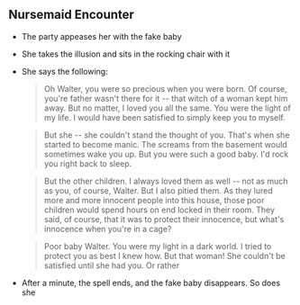 ## Nursemaid Encounter
- The party appeases her with the fake baby
- She takes the illusion and sits in the rocking chair with it
- She says the following:
	>Oh Walter, you were so precious when you were born. Of course, you're father wasn't there for it -- that witch of a woman kept him away. But no matter, I loved you all the same. You were the light of my life. I would have been satisfied to simply keep you to myself.

	>But she -- she couldn't stand the thought of you. That's when she started to become manic. The screams from the basement would sometimes wake you up. But you were such a good baby. I'd rock you right back to sleep.
	
	>But the other children. I always loved them as well -- not as much as you, of course, Walter. But I also pitied them. As they lured more and more innocent people into this house, those poor children would spend hours on end locked in their room. They said, of course, that it was to protect their innocence, but what's innocence when you're in a cage?
	
	>Poor baby Walter. You were my light in a dark world. I tried to protect you as best I knew how. But that woman! She couldn't be satisfied until she had you. Or rather
	
	
- After a minute, the spell ends, and the fake baby disappears. So does she